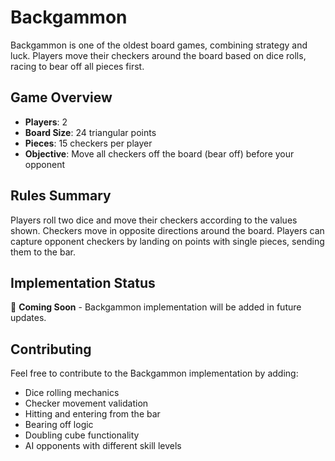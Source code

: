 # Backgammon

Backgammon is one of the oldest board games, combining strategy and luck. Players move their checkers around the board based on dice rolls, racing to bear off all pieces first.

## Game Overview

- **Players**: 2
- **Board Size**: 24 triangular points
- **Pieces**: 15 checkers per player
- **Objective**: Move all checkers off the board (bear off) before your opponent

## Rules Summary

Players roll two dice and move their checkers according to the values shown. Checkers move in opposite directions around the board. Players can capture opponent checkers by landing on points with single pieces, sending them to the bar.

## Implementation Status

🚧 **Coming Soon** - Backgammon implementation will be added in future updates.

## Contributing

Feel free to contribute to the Backgammon implementation by adding:
- Dice rolling mechanics
- Checker movement validation
- Hitting and entering from the bar
- Bearing off logic
- Doubling cube functionality
- AI opponents with different skill levels